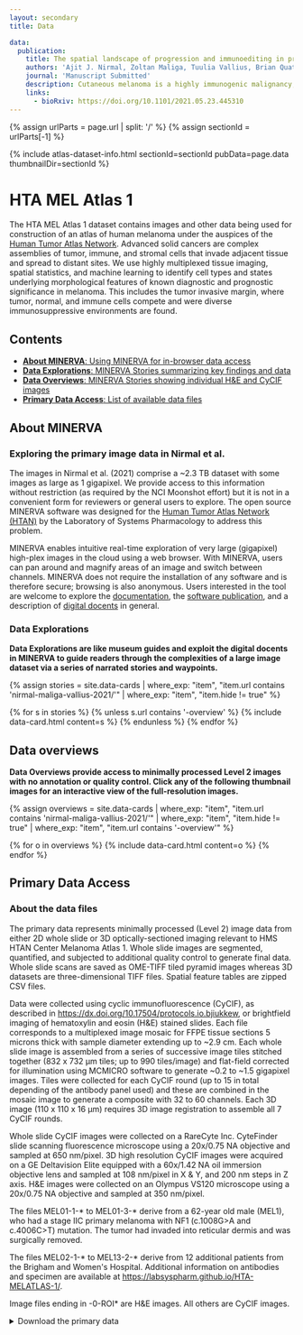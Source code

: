 ```yaml
---
layout: secondary
title: Data

data:
  publication:
    title: The spatial landscape of progression and immunoediting in primary melanoma at single cell resolution
    authors: 'Ajit J. Nirmal, Zoltan Maliga, Tuulia Vallius, Brian Quattrochi, Alyce A. Chen, Connor A. Jacobson, Roxanne J. Pelletier, Clarence Yapp, Raquel Arias-Camison, Yu-An Chen, Christine G. Lian, George F. Murphy, Sandro Santagata, Peter K. Sorger'
    journal: 'Manuscript Submitted'
    description: Cutaneous melanoma is a highly immunogenic malignancy, surgically curable at early stages, but life- threatening when metastatic. Here we integrate high-plex imaging, 3D high-resolution microscopy, and spatially-resolved micro-region transcriptomics to study immune evasion and immunoediting in primary melanoma. We find that recurrent cellular neighborhoods involving tumor, immune, and stromal cells change significantly along a progression axis involving precursor states, melanoma in situ, and invasive tumor. Hallmarks of immunosuppression are already detectable in precursor regions. When tumors become locally invasive, a consolidated and spatially restricted suppressive environment forms along the tumor-stromal boundary. This environment is established by cytokine gradients that promote expression of MHC-II and IDO1, and by PD1-PDL1 mediated cell contacts involving macrophages, dendritic cells, and T cells. A few millimeters away, cytotoxic T cells synapse with melanoma cells in fields of tumor regression. Thus, invasion and immunoediting can co-exist within a few millimeters of each other in a single specimen.
    links:
      - bioRxiv: https://doi.org/10.1101/2021.05.23.445310
---
```


{% assign urlParts = page.url | split: '/' %}
{% assign sectionId = urlParts[-1] %}

{% include atlas-dataset-info.html
    sectionId=sectionId
    pubData=page.data
    thumbnailDir=sectionId %}


# HTA MEL Atlas 1

The HTA MEL Atlas 1 dataset contains images and other data being used for
construction of an atlas of human melanoma under the auspices of the
[Human Tumor Atlas Network](https://humantumoratlas.org/). Advanced solid
cancers are complex assemblies of tumor, immune, and stromal cells that invade
adjacent tissue and spread to distant sites. We use highly multiplexed tissue
imaging, spatial statistics, and machine learning to identify cell types and
states underlying morphological features of known diagnostic and prognostic
significance in melanoma. This includes the tumor invasive margin,
where tumor, normal, and immune cells compete and were diverse immunosuppressive
environments are found.

## Contents
* [__About MINERVA__: Using MINERVA for in-browser data access](#about-minerva)
* [__Data Explorations__: MINERVA Stories summarizing key findings and
  data](#data-explorations)
* [__Data Overviews__: MINERVA Stories showing individual H&E and CyCIF
  images](#data-overviews)
* [__Primary Data Access__: List of available data files](#primary-data-access)


## About MINERVA
### Exploring the primary image data in Nirmal et al.

The images in Nirmal et al. (2021) comprise a ~2.3 TB dataset with some images as
large as 1 gigapixel.  We provide access to this information without restriction
(as required by the NCI Moonshot effort) but it is not in a convenient form for
reviewers or general users to explore. The open source MINERVA software was
designed for the [Human Tumor Atlas Network
(HTAN)](https://humantumoratlas.org/) by the Laboratory of Systems Pharmacology
to address this problem.

MINERVA enables intuitive real-time exploration of very large (gigapixel)
high-plex images in the cloud using a web browser. With MINERVA, users can pan
around and magnify areas of an image and switch between channels. MINERVA does
not require the installation of any software and is therefore secure; browsing
is also anonymous. Users interested in the tool are welcome to explore the
[documentation](https://github.com/labsyspharm/minerva-story/wiki), the
[software publication](https://joss.theoj.org/papers/10.21105/joss.02579), and a
description of [digital
docents](https://www.biorxiv.org/content/10.1101/2020.03.27.001834v2) in
general.

### Data Explorations
**Data Explorations are like museum guides and exploit the digital docents in MINERVA to guide readers through the complexities of a large image dataset via a series of narrated stories and waypoints.**

{%
    assign stories = site.data-cards
    | where_exp: "item", "item.url contains 'nirmal-maliga-vallius-2021/'"
    | where_exp: "item", "item.hide != true"
%}

<section class="data-cards">
    <div class="data-cards__inner">
        <div class="data-cards__items">
            {% for s in stories %}
            {% unless s.url contains '-overview' %}
            {% include data-card.html content=s %}
            {% endunless %}
            {% endfor %}
        </div>
    </div>
</section>


## Data overviews

**Data Overviews provide access to minimally processed Level 2 images with no annotation or quality control. Click any of the following thumbnail images for an interactive view of the full-resolution images.**

{%
    assign overviews = site.data-cards
    | where_exp: "item", "item.url contains 'nirmal-maliga-vallius-2021/'"
    | where_exp: "item", "item.hide != true"
    | where_exp: "item", "item.url contains '-overview'"
%}

<section class="data-cards">
    <div class="data-cards__inner">
        <div class="data-cards__items">
            {% for o in overviews %}
            {% include data-card.html content=o %}
            {% endfor %}
        </div>
    </div>
</section>


## Primary Data Access
### About the data files

The primary data represents minimally processed (Level 2) image data from
either 2D whole slide or 3D optically-sectioned imaging relevant to HMS HTAN
Center Melanoma Atlas 1. Whole slide images are segmented, quantified, and
subjected to additional quality control to generate final data. Whole slide
scans are saved as OME-TIFF tiled pyramid images whereas 3D datasets are
three-dimensional TIFF files. Spatial feature tables are zipped CSV files.

Data were collected using cyclic immunofluorescence (CyCIF), as described in
<https://dx.doi.org/10.17504/protocols.io.bjiukkew>, or brightfield imaging of
hematoxylin and eosin (H&E) stained slides. Each file corresponds to a
multiplexed image mosaic for FFPE tissue sections 5 microns thick with sample
diameter extending up to ~2.9 cm. Each whole slide image is assembled from a
series of successive image tiles stitched together (832 x 732 µm tiles; up to
990 tiles/image) and flat-field corrected for illumination using MCMICRO
software to generate ~0.2 to ~1.5 gigapixel images. Tiles were collected for
each CyCIF round (up to 15 in total depending of the antibody panel used) and
these are combined in the mosaic image to generate a composite with 32 to 60
channels. Each 3D image (110 x 110 x 16 µm) requires 3D image registration to
assemble all 7 CyCIF rounds.

Whole slide CyCIF images were collected on a RareCyte Inc. CyteFinder slide
scanning fluorescence microscope using a 20x/0.75 NA objective and sampled at
650 nm/pixel. 3D high resolution CyCIF images were acquired on a GE Deltavision
Elite equipped with a 60x/1.42 NA oil immersion objective lens and sampled at
108 nm/pixel in X & Y, and 200 nm steps in Z axis. H&E images were collected on
an Olympus VS120 microscope using a 20x/0.75 NA objective and sampled at 350
nm/pixel.

The files MEL01-1-* to MEL01-3-* derive from a 62-year old male (MEL1), who had
a stage IIC primary melanoma with NF1 (c.1008G>A and c.4006C>T) mutation. The
tumor had invaded into reticular dermis and was surgically removed.

The files MEL02-1-* to MEL13-2-* derive from 12 additional patients from the
Brigham and Women's Hospital. Additional information on antibodies and specimen
are available at <https://labsyspharm.github.io/HTA-MELATLAS-1/>.

Image files ending in -0-ROI* are H&E images. All others are CyCIF images.

<details>
    <summary>Download the primary data</summary>
<div markdown="1">
{% include_relative nirmal-maliga-vallius-2021-file-list.md %}
</div>
</details>
